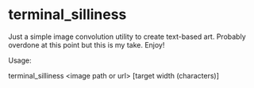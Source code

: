 # terminal_silliness

Just a simple image convolution utility to create text-based art. Probably overdone at this point but this is my take. Enjoy!

Usage:

terminal_silliness \<image path or url> [target width (characters)]
